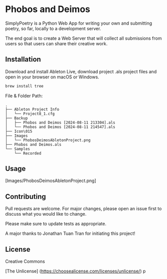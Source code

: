 # Phobos and Deimos

SimplyPoetry is a Python Web App for writing your own and submitting poetry, so far, locally to a development server.

The end goal is to create a Web Server that will collect all submissions from users so that users can share their creative work.

## Installation

Download and install Ableton Live, download project .als project files and open in your browser on macOS or Windows.

```bash
brew install tree
```

File & Folder Path:

```
.
├── Ableton Project Info
│   └── Project8_1.cfg
├── Backup
│   ├── Phobos and Deimos [2024-08-11 213304].als
│   └── Phobos and Deimos [2024-08-11 214547].als
├── Icon\015
├── Images
│   └── PhobosDeimosAbletonProject.png
├── Phobos and Deimos.als
└── Samples
    └── Recorded
```

## Usage

[Images/PhobosDeimosAbletonProject.png]

## Contributing

Pull requests are welcome. For major changes, please open an issue first
to discuss what you would like to change.

Please make sure to update tests as appropriate.

A major thanks to Jonathan Tuan Tran for initiating this project!

## License

Creative Commons

[The Unlicense] (https://choosealicense.com/licenses/unlicense/)
p
